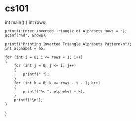 # cs101

int main()
{
    int rows;
 
    printf("Enter Inverted Triangle of Alphabets Rows = ");
    scanf("%d", &rows);
 
    printf("Printing Inverted Triangle Alphabets Pattern\n");
    int alphabet = 65;
 
    for (int i = 0; i <= rows - 1; i++)
    {
        for (int j = 0; j <= i; j++)
        {
            printf(" ");
        }
        for (int k = 0; k <= rows - i - 1; k++)
        {
            printf("%c ", alphabet + k);
        }
        printf("\n");
    }
}











